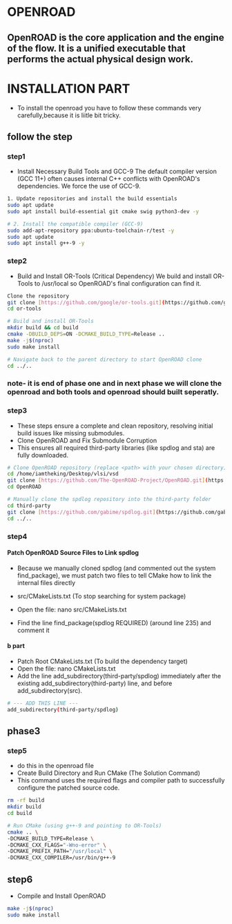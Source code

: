 # OPENROAD 

## OpenROAD is the core application and the engine of the flow. It is a unified executable that performs the actual physical design work.


# INSTALLATION PART 

- To install the openroad you have to follow these commands very carefully,because it is liitle bit tricky.

## follow the step 

### step1
- Install Necessary Build Tools and GCC-9
  The default compiler version (GCC 11+) often causes internal C++ conflicts with OpenROAD's         dependencies. We force the use of GCC-9.
  
```bash
1. Update repositories and install the build essentials
sudo apt update
sudo apt install build-essential git cmake swig python3-dev -y

# 2. Install the compatible compiler (GCC-9)
sudo add-apt-repository ppa:ubuntu-toolchain-r/test -y
sudo apt update
sudo apt install g++-9 -y
```
### step2
- Build and Install OR-Tools (Critical Dependency)
We build and install OR-Tools to /usr/local so OpenROAD's final configuration can find it.

```bash
Clone the repository
git clone [https://github.com/google/or-tools.git](https://github.com/google/or-tools.git)
cd or-tools

# Build and install OR-Tools
mkdir build && cd build
cmake -DBUILD_DEPS=ON -DCMAKE_BUILD_TYPE=Release ..
make -j$(nproc)
sudo make install

# Navigate back to the parent directory to start OpenROAD clone
cd ../..
```
### note- it is end of phase one and in next phase we will clone the openroad and both tools and openroad should built seperatly.


### step3

- These steps ensure a complete and clean repository, resolving initial build issues like missing submodules.
- Clone OpenROAD and Fix Submodule Corruption
- This ensures all required third-party libraries (like spdlog and sta) are fully downloaded.

```bash
# Clone OpenROAD repository (replace <path> with your chosen directory)
cd /home/iamtheking/Desktop/vlsi/vsd
git clone [https://github.com/The-OpenROAD-Project/OpenROAD.git](https://github.com/The-OpenROAD-Project/OpenROAD.git)
cd OpenROAD

# Manually clone the spdlog repository into the third-party folder
cd third-party
git clone [https://github.com/gabime/spdlog.git](https://github.com/gabime/spdlog.git)
cd ../.. 
```

### step4
#### Patch OpenROAD Source Files to Link spdlog

- Because we manually cloned spdlog (and commented out the system find_package), we must patch      two files to tell CMake how to link the internal files directly

- src/CMakeLists.txt (To stop searching for system package)
- Open the file: nano src/CMakeLists.txt
- Find the line find_package(spdlog REQUIRED) (around line 235) and comment it 

#### b part

- Patch Root CMakeLists.txt (To build the dependency target)
- Open the file: nano CMakeLists.txt
- Add the line add_subdirectory(third-party/spdlog) immediately after the existing                 add_subdirectory(third-party) line, and before add_subdirectory(src).

```bash
# --- ADD THIS LINE ---
add_subdirectory(third-party/spdlog)
```


## phase3

### step5
- do this in the openroad file
- Create Build Directory and Run CMake (The Solution Command)
- This command uses the required flags and compiler path to successfully configure the patched source code.

```bash
rm -rf build
mkdir build
cd build

# Run CMake (using g++-9 and pointing to OR-Tools)
cmake .. \
-DCMAKE_BUILD_TYPE=Release \
-DCMAKE_CXX_FLAGS="-Wno-error" \
-DCMAKE_PREFIX_PATH="/usr/local" \
-DCMAKE_CXX_COMPILER=/usr/bin/g++-9
```
## step6
 - Compile and Install OpenROAD

```bash
make -j$(nproc)
sudo make install
```




